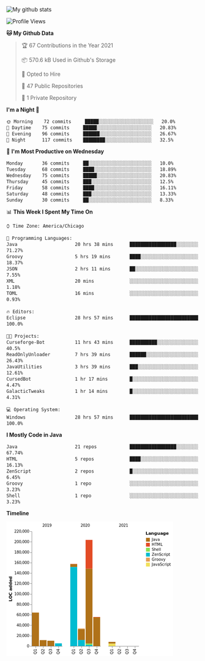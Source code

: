 ![My github stats](https://github-readme-stats.vercel.app/api?username=romvoid95&theme=gruvbox&include_all_commits=true&show_icons=true")

<!--START_SECTION:waka-->
![Profile Views](http://img.shields.io/badge/Profile%20Views-1-blue)

**🐱 My Github Data** 

> 🏆 67 Contributions in the Year 2021
 > 
> 📦 570.6 kB Used in Github's Storage 
 > 
> 💼 Opted to Hire
 > 
> 📜 47 Public Repositories 
 > 
> 🔑 1 Private Repository 
 > 
**I'm a Night 🦉** 

```text
🌞 Morning    72 commits     █████░░░░░░░░░░░░░░░░░░░░   20.0% 
🌆 Daytime    75 commits     █████░░░░░░░░░░░░░░░░░░░░   20.83% 
🌃 Evening    96 commits     ██████░░░░░░░░░░░░░░░░░░░   26.67% 
🌙 Night      117 commits    ████████░░░░░░░░░░░░░░░░░   32.5%

```
📅 **I'm Most Productive on Wednesday** 

```text
Monday       36 commits     ██░░░░░░░░░░░░░░░░░░░░░░░   10.0% 
Tuesday      68 commits     ████░░░░░░░░░░░░░░░░░░░░░   18.89% 
Wednesday    75 commits     █████░░░░░░░░░░░░░░░░░░░░   20.83% 
Thursday     45 commits     ███░░░░░░░░░░░░░░░░░░░░░░   12.5% 
Friday       58 commits     ████░░░░░░░░░░░░░░░░░░░░░   16.11% 
Saturday     48 commits     ███░░░░░░░░░░░░░░░░░░░░░░   13.33% 
Sunday       30 commits     ██░░░░░░░░░░░░░░░░░░░░░░░   8.33%

```


📊 **This Week I Spent My Time On** 

```text
⌚︎ Time Zone: America/Chicago

💬 Programming Languages: 
Java                     20 hrs 38 mins      █████████████████░░░░░░░░   71.27% 
Groovy                   5 hrs 19 mins       ████░░░░░░░░░░░░░░░░░░░░░   18.37% 
JSON                     2 hrs 11 mins       ██░░░░░░░░░░░░░░░░░░░░░░░   7.55% 
XML                      20 mins             ░░░░░░░░░░░░░░░░░░░░░░░░░   1.18% 
TOML                     16 mins             ░░░░░░░░░░░░░░░░░░░░░░░░░   0.93%

🔥 Editors: 
Eclipse                  28 hrs 57 mins      █████████████████████████   100.0%

🐱‍💻 Projects: 
Curseforge-Bot           11 hrs 43 mins      ██████████░░░░░░░░░░░░░░░   40.5% 
ReadOnlyUnloader         7 hrs 39 mins       ██████░░░░░░░░░░░░░░░░░░░   26.43% 
JavaUtilities            3 hrs 39 mins       ███░░░░░░░░░░░░░░░░░░░░░░   12.61% 
CursedBot                1 hr 17 mins        █░░░░░░░░░░░░░░░░░░░░░░░░   4.47% 
GalacticTweaks           1 hr 14 mins        █░░░░░░░░░░░░░░░░░░░░░░░░   4.31%

💻 Operating System: 
Windows                  28 hrs 57 mins      █████████████████████████   100.0%

```

**I Mostly Code in Java** 

```text
Java                     21 repos            █████████████████░░░░░░░░   67.74% 
HTML                     5 repos             ████░░░░░░░░░░░░░░░░░░░░░   16.13% 
ZenScript                2 repos             █░░░░░░░░░░░░░░░░░░░░░░░░   6.45% 
Groovy                   1 repo              ░░░░░░░░░░░░░░░░░░░░░░░░░   3.23% 
Shell                    1 repo              ░░░░░░░░░░░░░░░░░░░░░░░░░   3.23%

```


**Timeline**

![Chart not found](https://raw.githubusercontent.com/ROMVoid95/ROMVoid95/master/charts/bar_graph.png) 


<!--END_SECTION:waka-->
